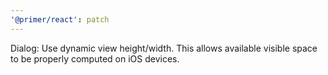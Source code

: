 ```yaml
---
'@primer/react': patch
---
```


Dialog: Use dynamic view height/width. This allows available visible space to be properly computed on iOS devices.
